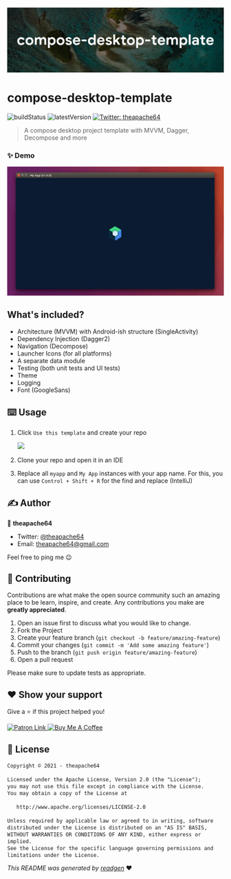 ![](cover.jpeg)

# compose-desktop-template

![buildStatus](https://img.shields.io/github/workflow/status/theapache64/compose-desktop-template/Java%20CI%20with%20Gradle?style=plastic)
![latestVersion](https://img.shields.io/github/v/release/theapache64/compose-desktop-template)
<a href="https://twitter.com/theapache64" target="_blank">
<img alt="Twitter: theapache64" src="https://img.shields.io/twitter/follow/theapache64.svg?style=social" />
</a>

> A compose desktop project template with MVVM, Dagger, Decompose and more

### ✨ Demo

![](demo.gif)

## What's included?

- Architecture (MVVM) with Android-ish structure (SingleActivity)
- Dependency Injection (Dagger2)
- Navigation (Decompose)
- Launcher Icons (for all platforms)
- A separate data module
- Testing (both unit tests and UI tests)
- Theme
- Logging
- Font (GoogleSans)

## ⌨️ Usage

1. Click `Use this template` and create your repo
   
   ![](https://i.imgur.com/vJ8OCIb.png)

1. Clone your repo and open it in an IDE
1. Replace all `myapp` and `My App` instances with your app name.
   For this, you can use `Control + Shift + R` for the find and replace (IntelliJ) 


## ✍️ Author

👤 **theapache64**

* Twitter: <a href="https://twitter.com/theapache64" target="_blank">@theapache64</a>
* Email: theapache64@gmail.com

Feel free to ping me 😉

## 🤝 Contributing

Contributions are what make the open source community such an amazing place to be learn, inspire, and create. Any
contributions you make are **greatly appreciated**.

1. Open an issue first to discuss what you would like to change.
1. Fork the Project
1. Create your feature branch (`git checkout -b feature/amazing-feature`)
1. Commit your changes (`git commit -m 'Add some amazing feature'`)
1. Push to the branch (`git push origin feature/amazing-feature`)
1. Open a pull request

Please make sure to update tests as appropriate.

## ❤ Show your support

Give a ⭐️ if this project helped you!

<a href="https://www.patreon.com/theapache64">
  <img alt="Patron Link" src="https://c5.patreon.com/external/logo/become_a_patron_button@2x.png" width="160"/>
</a>

<a href="https://www.buymeacoffee.com/theapache64" target="_blank">
    <img src="https://cdn.buymeacoffee.com/buttons/v2/default-yellow.png" alt="Buy Me A Coffee" width="160">
</a>


## 📝 License

```
Copyright © 2021 - theapache64

Licensed under the Apache License, Version 2.0 (the "License");
you may not use this file except in compliance with the License.
You may obtain a copy of the License at

   http://www.apache.org/licenses/LICENSE-2.0

Unless required by applicable law or agreed to in writing, software
distributed under the License is distributed on an "AS IS" BASIS,
WITHOUT WARRANTIES OR CONDITIONS OF ANY KIND, either express or implied.
See the License for the specific language governing permissions and
limitations under the License.
```

_This README was generated by [readgen](https://github.com/theapache64/readgen)_ ❤
